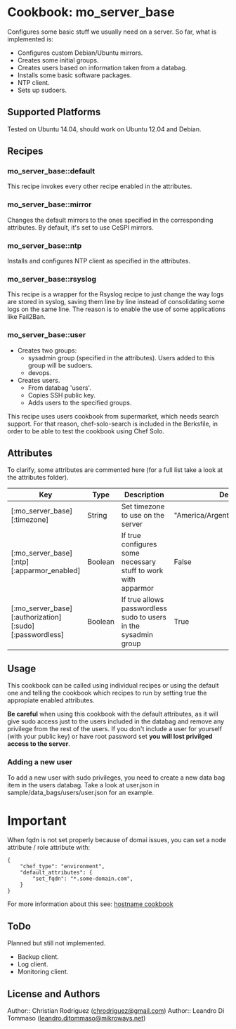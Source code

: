 # Cookbook: mo_server_base

Configures some basic stuff we usually need on a server. So far, what is implemented is:

* Configures custom Debian/Ubuntu mirrors.
* Creates some initial groups.
* Creates users based on information taken from a databag.
* Installs some basic software packages.
* NTP client.
* Sets up sudoers.

## Supported Platforms

Tested on Ubuntu 14.04, should work on Ubuntu 12.04 and Debian.

## Recipes

### mo_server_base::default

This recipe invokes every other recipe enabled in the attributes.

### mo_server_base::mirror

Changes the default mirrors to the ones specified in the corresponding attributes. By default, it's set to use CeSPI mirrors.

### mo_server_base::ntp

Installs and configures NTP client as specified in the attributes.

### mo_server_base::rsyslog

This recipe is a wrapper for the Rsyslog recipe to just change the way logs are stored in syslog, saving them line by line instead of consolidating some logs on the same line. The reason is to enable the use of some applications like Fail2Ban.

### mo_server_base::user

* Creates two groups:
  * sysadmin group (specified in the attributes). Users added to this group will be sudoers.
  * devops.
* Creates users.
  * From databag 'users'.
  * Copies SSH public key.
  * Adds users to the specified groups.

This recipe uses users cookbook from supermarket, which needs search support. For that reason,
chef-solo-search is included in the Berksfile, in order to be able to test the cookbook using Chef Solo.

## Attributes

To clarify, some attributes are commented here (for a full list take a look at the attributes folder).

Key | Type | Description | Default
----|------|-------------|---------
[:mo_server_base][:timezone] | String | Set timezone to use on the server | "America/Argentina/Buenos_Aires"
[:mo_server_base][:ntp][:apparmor_enabled] | Boolean | If true configures some necessary stuff to work with apparmor | False
[:mo_server_base][:authorization][:sudo][:passwordless] | Boolean | If true allows passwordless sudo to users in the sysadmin group | True

## Usage

This cookbook can be called using individual recipes or using the default one and telling the cookbook which recipes to run by setting true the appropiate enabled attributes.

**Be careful** when using this cookbook with the default attributes, as it will give sudo
access just to the users included in the databag and remove any privilege from the rest of the users.
If you don't include a user for yourself (with your public key) or have root password set **you will lost
privilged access to the server**.

### Adding a new user

To add a new user with sudo privileges, you need to create a new data bag item in the users databag. Take a look at user.json in
sample/data_bags/users/user.json for an example.

# Important

When fqdn is not set properly because of domai issues, you can set a node attribute / role attribute with:

```
{
    "chef_type": "environment",
    "default_attributes": {
        "set_fqdn": "*.some-domain.com",
    }
}
```

For more information about this see: [hostname cookbook](https://supermarket.getchef.com/cookbooks/hostname)

## ToDo

Planned but still not implemented.

* Backup client.
* Log client.
* Monitoring client.

## License and Authors

Author:: Christian Rodriguez (<chrodriguez@gmail.com>)
Author:: Leandro Di Tommaso (<leandro.ditommaso@mikroways.net>)

